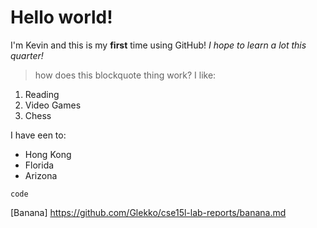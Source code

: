 # Hello world!
I'm Kevin and this is my **first** time using GitHub!
*I hope to learn a lot this quarter!*
> how does this blockquote thing work?
I like:
1. Reading
2. Video Games
3. Chess

I have een to:
- Hong Kong
- Florida
- Arizona

`code`

[Banana] https://github.com/Glekko/cse15l-lab-reports/banana.md
